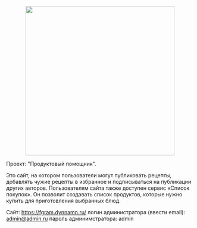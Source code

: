 
<div id="header" align="center">
   <img src="https://media.giphy.com/media/O5hoOqZtdwzoQ/giphy.gif" width="400"/>
</div>


Проект: "Продуктовый помощник".

Это сайт, на котором пользователи могут публиковать рецепты, добавлять чужие рецепты в избранное и подписываться на публикации других авторов. Пользователям сайта также доступен сервис «Список покупок». Он позволит создавать список продуктов, которые нужно купить для приготовления выбранных блюд.

Сайт: https://fgram.dynnamn.ru/
логин администратора (ввести email): admin@admin.ru
пароль админимстратора: admin
